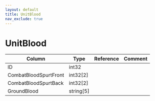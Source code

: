 ```yaml
---
layout: default
title: UnitBlood
nav_exclude: true
---
```

# UnitBlood

| Column | Type | Reference | Comment |
|--------|------|-----------|---------|
|ID|int32|||
|CombatBloodSpurtFront|int32[2]|||
|CombatBloodSpurtBack|int32[2]|||
|GroundBlood|string[5]|||
